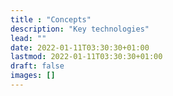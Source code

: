 ```yaml
---
title : "Concepts"
description: "Key technologies"
lead: ""
date: 2022-01-11T03:30:30+01:00
lastmod: 2022-01-11T03:30:30+01:00
draft: false
images: []
---
```

